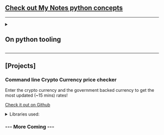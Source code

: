 ## [Check out My Notes python concepts](./python-oop)

---

<details markdown=1>
<summary> 

<h2>On python tooling </h1>

</summary>

1. [pydoc](./python-tooling#pydoc)
2. [Pip](./python-tooling#pip)
3. [Setuptools](./python-tooling#setuptools)
4. [argparse](./python-tooling#argparse)
5. [pyinstaller](./python-tooling#pyinstaller)
6. [Note on python packages](./python-tooling#python-packages)
7. [kivy](./python-tooling#kivy)
8. [Preferred LSP](./python-tooling#preferred-lsp)

</details>

---

## [Projects]

### Command line Crypto Currency price checker

Enter the crypto currency and the government backed currency to get the most updated (~15 mins) rates!

[Check it out on Github](https://github.com/datDhruvJain/Crypto-Price)

<details markdown=1>

<summary>Libraries used:</summary>

- [art] to generate ASCII Art
- [colorama] for cross terminal output coloring
- [requests] to access API from [api.coinbase.com/v2](https://api.coinbase.com/v2/)

</details>


### --- More Coming ---

